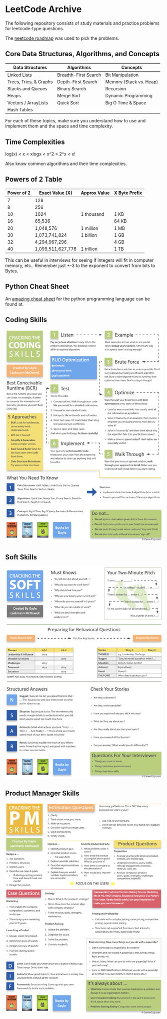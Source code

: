 # LeetCode Archive

The following repository consists of study materials and practice problems for leetcode-type questions.

The [neetcode roadmap](https://neetcode.io/roadmap) was used to pick the problems.

## Core Data Structures, Algorithms, and Concepts

| Data Structures        | Algorithms           | Concepts                |
|------------------------|----------------------|-------------------------|
| Linked Lists           | Breadth-First Search | Bit Manipulation        |
| Trees, Tries, & Graphs | Depth-First Search   | Memory (Stack vs. Heap) |
| Stacks and Queues      | Binary Search        | Recursion               |
| Heaps                  | Merge Sort           | Dynamic Programming     |
| Vectors / ArrayLists   | Quick Sort           | Big O Time & Space      |
| Hash Tables            |                      |                         |

For each of these topics, make sure you understand how to use and implement them and the space and time complexity.

## Time Complexities

log(x) < x < xlogx < x^2 < 2^x < x!

Also know common algorithms and their time complexities.

## Powers of 2 Table

| Power of 2 | Exact Value (X)   | Approx Value | X Byte Prefix |
|------------|-------------------|--------------|---------------|
| 7          | 128               |              |               |
| 8          | 256               |              |               |
| 10         | 1024              | 1 thousand   | 1 KB          |
| 16         | 65,536            |              | 64 KB         |
| 20         | 1,048,576         | 1 million    | 1 MB          |
| 30         | 1,073,741,824     | 1 billion    | 1 GB          |
| 32         | 4,294,967,296     |              | 4 GB          |
| 40         | 1,099,511,627,776 | 1 trillion   | 1 TB          |

This can be useful in interviews for seeing if integers will fit in computer memory, etc.. Remember just +-3 to the exponent to convert from bits to Bytes.

## Python Cheat Sheet

An [amazing cheat sheet](https://github.com/peterlamar/python-cp-cheatsheet) for the python programming language can be found at.

## Coding Skills

[![Preview](media/coding-skills-preview.png)](media/coding-skills.pdf)

## Soft Skills

[![Preview](media/soft-skills-preview.png)](media/soft-skills.pdf)

## Product Manager Skills

[![Preview](media/product-manager-skills-preview.png)](media/project-manager-skills.pdf)